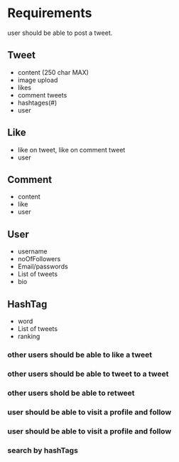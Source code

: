 # Requirements
user should be able to post a tweet.
## Tweet

- content (250 char MAX)
- image upload
- likes
- comment tweets
- hashtages(#)
- user


## Like

- like on tweet, like on comment tweet
- user

## Comment
- content
- like 
- user

## User

- username
- noOfFollowers
- Email/passwords
- List of tweets
- bio

## HashTag
- word
- List of tweets
- ranking

### other users should be able to like a tweet
### other users should be able to tweet to a tweet
### other users shold be able to retweet
### user should be able to visit a profile and follow
### user should be able to visit a profile and follow
### search by hashTags